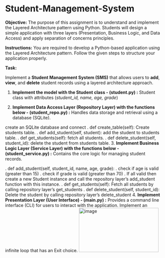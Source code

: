 # Student-Management-System
**Objective:** The purpose of this assignment is to understand and implement the Layered Architecture pattern using Python. Students will design a simple application with three layers (Presentation, Business Logic, and Data Access) and apply separation of concerns principles.

**Instructions:** You are required to develop a Python-based application using the Layered Architecture pattern. Follow the given steps to structure your application properly.

**Task:**

Implement a **Student Management System (SMS)** that allows users to **add**, **view**, and **delete** student records using a layered architecture approach.

1. **Implement the model with the Student class - (student.py) :**
Student class with attributes (*student_id, name, age, grade*)

2. **Implement Data Access Layer (Repository Layer) with the functions below - (student_repo.py) :**
Handles data storage and retrieval using a database (SQLite).

create an SQLite database and connect
  . def create_table(self): Create students table.
  . def add_student(self, student): add the student to students table.
  . def get_students(self): fetch all students.
  . def delete_student(self, student_id): delete the student from students table.
3. **Implement Business Logic Layer (Service Layer) with the functions below - (student_service.py) :**
Contains the core logic for managing student records.

  . def add_student(self, student_id, name, age, grade):
    . check if age is valid (greater than 15)
    . check if grade is valid (greater than 70)
    . If all valid then create a new Student instance and call the repository layer’s add_student function with this instance.
  . def get_students(self): Fetch all students by calling repository layer’s get_students
  . def delete_student(self, student_id): Delete the student by calling repository layer’s delete_student
4. **Implement Presentation Layer (User Interface) - (main.py) :**
Provides a command line interface (CLI) for users to interact with the application. Implement an infinite loop that has an Exit choice.
<img width="257" height="143" alt="image" src="https://github.com/user-attachments/assets/2acb2d3e-1b72-4e33-bea3-2683d65a4bc4" />

